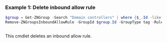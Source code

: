 ### Example 1: Delete inbound allow rule
```powershell
$group = Get-ZNGroup -Search "Domain controllers" | where {$_.Id -like "g:t:*"}
Remove-ZNGroupsInboundAllowRule -GroupId $group.Id -GroupType tag -RuleId 64a9dbab-417f-48b4-9fcc-8334c7fd354f
```

```output

```

This cmdlet deletes an inbound allow rule.
